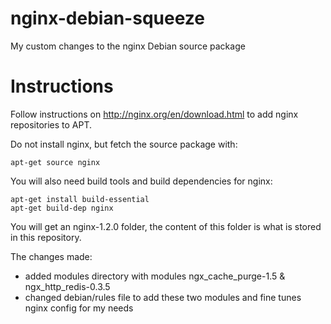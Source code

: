 nginx-debian-squeeze
====================

My custom changes to the nginx Debian source package

Instructions
============

Follow instructions on http://nginx.org/en/download.html to add nginx repositories to APT.

Do not install nginx, but fetch the source package with:

    apt-get source nginx

You will also need build tools and build dependencies for nginx:

    apt-get install build-essential
    apt-get build-dep nginx

You will get an nginx-1.2.0 folder, the content of this folder is what is stored in this repository.

The changes made:

- added modules directory with modules ngx_cache_purge-1.5 & ngx_http_redis-0.3.5
- changed debian/rules file to add these two modules and fine tunes nginx config for my needs
